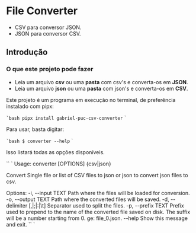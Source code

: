# File Converter

- CSV para conversor JSON.
- JSON para conversor CSV.

## Introdução

### O que este projeto pode fazer

- Leia um arquivo **csv** ou uma **pasta** com csv's e converta-os em **JSON**.
- Leia um arquivo **json** ou uma **pasta** com json's e converta-os em **CSV**.

Este projeto é um programa em execução no terminal, de preferência instalado com pipx:

`` `bash
pipx install gabriel-puc-csv-converter
`` `

Para usar, basta digitar:

`` `bash
$ converter --help
`` `

Isso listará todas as opções disponíveis.

`` `
Usage: converter [OPTIONS] {csv|json}

  Convert Single file or list of CSV files to json or json to convert json
  files to csv.

Options:
  -i, --input TEXT            Path where the files will be loaded for conversion.
  -o, --output TEXT           Path where the converted files will be saved.
  -d, --delimiter [,|;|:|\t]  Separator used to split the files.
  -p, --prefix TEXT           Prefix used to prepend to the name of the converted
                            file saved on disk. The suffix will be a number
                            starting from 0. ge: file_0.json.
  --help                      Show this message and exit.
`` `
